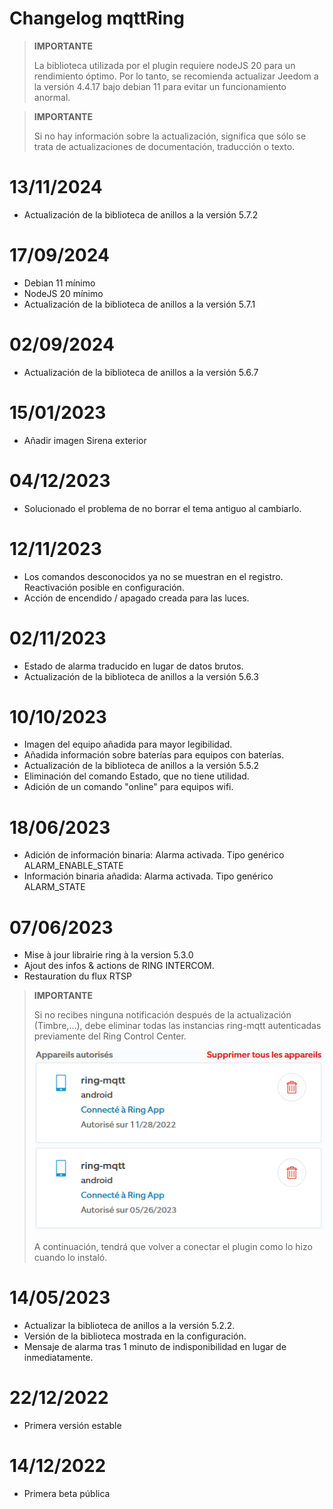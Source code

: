 # Changelog mqttRing

>**IMPORTANTE**
>
>La biblioteca utilizada por el plugin requiere nodeJS 20 para un rendimiento óptimo.
>Por lo tanto, se recomienda actualizar Jeedom a la versión 4.4.17 bajo debian 11 para evitar un funcionamiento anormal.

>**IMPORTANTE**
>
>Si no hay información sobre la actualización, significa que sólo se trata de actualizaciones de documentación, traducción o texto.

# 13/11/2024
- Actualización de la biblioteca de anillos a la versión 5.7.2

# 17/09/2024
- Debian 11 mínimo
- NodeJS 20 mínimo
- Actualización de la biblioteca de anillos a la versión 5.7.1

# 02/09/2024
- Actualización de la biblioteca de anillos a la versión 5.6.7

# 15/01/2023
- Añadir imagen Sirena exterior

# 04/12/2023
- Solucionado el problema de no borrar el tema antiguo al cambiarlo.

# 12/11/2023
- Los comandos desconocidos ya no se muestran en el registro. Reactivación posible en configuración.
- Acción de encendido / apagado creada para las luces.

# 02/11/2023
- Estado de alarma traducido en lugar de datos brutos.
- Actualización de la biblioteca de anillos a la versión 5.6.3

# 10/10/2023
- Imagen del equipo añadida para mayor legibilidad.
- Añadida información sobre baterías para equipos con baterías.
- Actualización de la biblioteca de anillos a la versión 5.5.2
- Eliminación del comando Estado, que no tiene utilidad.
- Adición de un comando "online" para equipos wifi.

# 18/06/2023
- Adición de información binaria: Alarma activada. Tipo genérico ALARM_ENABLE_STATE
- Información binaria añadida: Alarma activada. Tipo genérico ALARM_STATE

# 07/06/2023
- Mise à jour librairie ring à la version 5.3.0
- Ajout des infos & actions de RING INTERCOM.
- Restauration du flux RTSP

>**IMPORTANTE**
>
>Si no recibes ninguna notificación después de la actualización (Timbre,...),
>debe eliminar todas las instancias ring-mqtt autenticadas previamente del Ring Control Center.
>
>![RingControlCenter](../images/retrait_appareils.png)
>
>A continuación, tendrá que volver a conectar el plugin como lo hizo cuando lo instaló.

# 14/05/2023
- Actualizar la biblioteca de anillos a la versión 5.2.2.
- Versión de la biblioteca mostrada en la configuración.
- Mensaje de alarma tras 1 minuto de indisponibilidad en lugar de inmediatamente.

# 22/12/2022
- Primera versión estable

# 14/12/2022
- Primera beta pública
